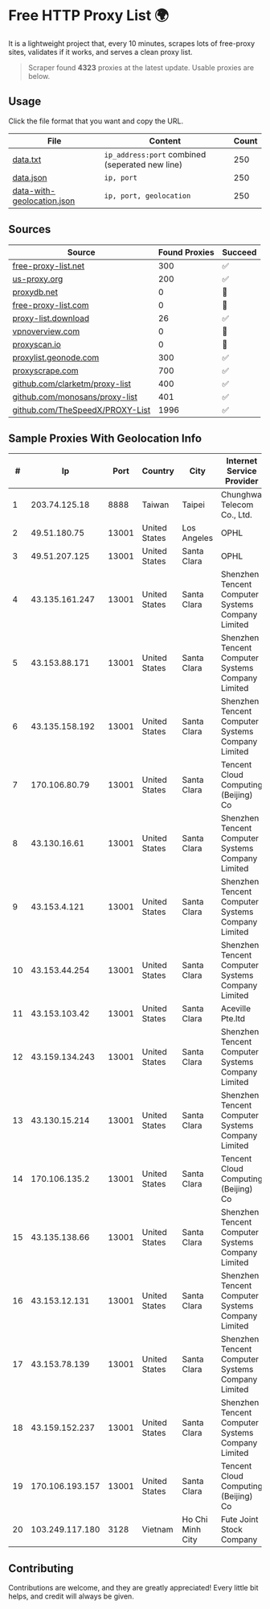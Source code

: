 
# Free HTTP Proxy List 🌍

It is a lightweight project that, every 10 minutes, scrapes lots of free-proxy sites, validates if it works, and serves a clean proxy list.


> Scraper found **4323** proxies at the latest update. Usable proxies are below.

## Usage

Click the file format that you want and copy the URL.


|File|Content|Count|
|----|-------|-----|
|[data.txt](https://raw.githubusercontent.com/themiralay/Proxy-List-World/master/data.txt)|`ip_address:port` combined (seperated new line)|250|
|[data.json](https://raw.githubusercontent.com/themiralay/Proxy-List-World/master/data.json)|`ip, port`|250|
|[data-with-geolocation.json](https://raw.githubusercontent.com/themiralay/Proxy-List-World/master/data-with-geolocation.json)|`ip, port, geolocation`|250|

## Sources

|Source|Found Proxies|Succeed|
|------|-------------|-------|
|[free-proxy-list.net](https://free-proxy-list.net)|300|✅|
|[us-proxy.org](https://www.us-proxy.org)|200|✅|
|[proxydb.net](http://proxydb.net)|0|🚫|
|[free-proxy-list.com](https://free-proxy-list.com/?page=&port=&type%5B%5D=http&type%5B%5D=https&up_time=0&search=Search)|0|🚫|
|[proxy-list.download](https://www.proxy-list.download/HTTP)|26|✅|
|[vpnoverview.com](https://vpnoverview.com/privacy/anonymous-browsing/free-proxy-servers)|0|🚫|
|[proxyscan.io](https://www.proxyscan.io)|0|🚫|
|[proxylist.geonode.com](https://proxylist.geonode.com/api/proxy-list?limit=300&page=1&sort_by=lastChecked&sort_type=desc&protocols=http,https)|300|✅|
|[proxyscrape.com](https://api.proxyscrape.com/v2/?request=displayproxies&protocol=http&timeout=10000&country=all&ssl=all&anonymity=all)|700|✅|
|[github.com/clarketm/proxy-list](https://raw.githubusercontent.com/clarketm/proxy-list/master/proxy-list-raw.txt)|400|✅|
|[github.com/monosans/proxy-list](https://raw.githubusercontent.com/monosans/proxy-list/main/proxies/http.txt)|401|✅|
|[github.com/TheSpeedX/PROXY-List](https://raw.githubusercontent.com/TheSpeedX/PROXY-List/master/http.txt)|1996|✅|


## Sample Proxies With Geolocation Info

|#|Ip|Port|Country|City|Internet Service Provider|
|-|--|----|-------|----|-------------------------|
|1|203.74.125.18|8888|Taiwan|Taipei|Chunghwa Telecom Co., Ltd.|
|2|49.51.180.75|13001|United States|Los Angeles|OPHL|
|3|49.51.207.125|13001|United States|Santa Clara|OPHL|
|4|43.135.161.247|13001|United States|Santa Clara|Shenzhen Tencent Computer Systems Company Limited|
|5|43.153.88.171|13001|United States|Santa Clara|Shenzhen Tencent Computer Systems Company Limited|
|6|43.135.158.192|13001|United States|Santa Clara|Shenzhen Tencent Computer Systems Company Limited|
|7|170.106.80.79|13001|United States|Santa Clara|Tencent Cloud Computing (Beijing) Co|
|8|43.130.16.61|13001|United States|Santa Clara|Shenzhen Tencent Computer Systems Company Limited|
|9|43.153.4.121|13001|United States|Santa Clara|Shenzhen Tencent Computer Systems Company Limited|
|10|43.153.44.254|13001|United States|Santa Clara|Shenzhen Tencent Computer Systems Company Limited|
|11|43.153.103.42|13001|United States|Santa Clara|Aceville Pte.ltd|
|12|43.159.134.243|13001|United States|Santa Clara|Shenzhen Tencent Computer Systems Company Limited|
|13|43.130.15.214|13001|United States|Santa Clara|Shenzhen Tencent Computer Systems Company Limited|
|14|170.106.135.2|13001|United States|Santa Clara|Tencent Cloud Computing (Beijing) Co|
|15|43.135.138.66|13001|United States|Santa Clara|Shenzhen Tencent Computer Systems Company Limited|
|16|43.153.12.131|13001|United States|Santa Clara|Shenzhen Tencent Computer Systems Company Limited|
|17|43.153.78.139|13001|United States|Santa Clara|Shenzhen Tencent Computer Systems Company Limited|
|18|43.159.152.237|13001|United States|Santa Clara|Shenzhen Tencent Computer Systems Company Limited|
|19|170.106.193.157|13001|United States|Santa Clara|Tencent Cloud Computing (Beijing) Co|
|20|103.249.117.180|3128|Vietnam|Ho Chi Minh City|Fute Joint Stock Company|



## Contributing

Contributions are welcome, and they are greatly appreciated! Every
little bit helps, and credit will always be given.

